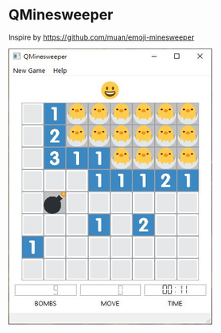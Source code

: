 # QMinesweeper

Inspire by https://github.com/muan/emoji-minesweeper

![image](https://github.com/billlin0904/QMinesweeper/blob/master/demo.JPG)
